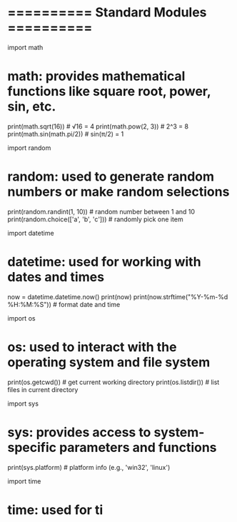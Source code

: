 # ========== Standard Modules ==========

import math
# math: provides mathematical functions like square root, power, sin, etc.
print(math.sqrt(16))        # √16 = 4
print(math.pow(2, 3))       # 2^3 = 8
print(math.sin(math.pi/2)) # sin(π/2) = 1

import random
# random: used to generate random numbers or make random selections
print(random.randint(1, 10))         # random number between 1 and 10
print(random.choice(['a', 'b', 'c'])) # randomly pick one item

import datetime
# datetime: used for working with dates and times
now = datetime.datetime.now()
print(now)
print(now.strftime("%Y-%m-%d %H:%M:%S"))  # format date and time

import os
# os: used to interact with the operating system and file system
print(os.getcwd())     # get current working directory
print(os.listdir())    # list files in current directory

import sys
# sys: provides access to system-specific parameters and functions
print(sys.platform)     # platform info (e.g., 'win32', 'linux')

import time
# time: used for ti
